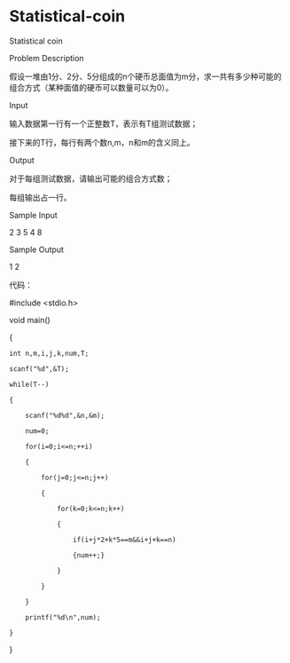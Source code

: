 # Statistical-coin

Statistical coin

Problem Description

假设一堆由1分、2分、5分组成的n个硬币总面值为m分，求一共有多少种可能的组合方式（某种面值的硬币可以数量可以为0）。

Input

输入数据第一行有一个正整数T，表示有T组测试数据；

接下来的T行，每行有两个数n,m，n和m的含义同上。

Output

对于每组测试数据，请输出可能的组合方式数；

每组输出占一行。

Sample Input

2 3 5 4 8

Sample Output

1 2


代码：

#include <stdio.h>

void main()

{

    int n,m,i,j,k,num,T;
    
    scanf("%d",&T);
    
    while(T--)
    
    {
    
        scanf("%d%d",&n,&m);
        
        num=0;
        
        for(i=0;i<=n;++i)
        
        {
        
            for(j=0;j<=n;j++)
            
            {
            
                for(k=0;k<=n;k++)
                
                {
                
                    if(i+j*2+k*5==m&&i+j+k==n)
                    
                    {num++;}
                    
                }
                
            }
            
        }
        
        printf("%d\n",num);
        
    }
    
}
